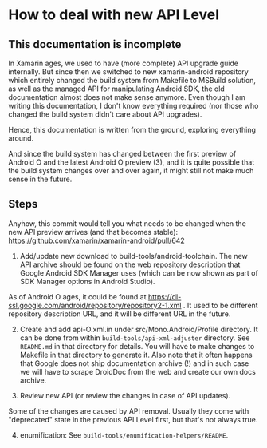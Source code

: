 
# How to deal with new API Level

## This documentation is incomplete

In Xamarin ages, we used to have (more complete) API upgrade guide internally. But since then we switched to new xamarin-android repository which entirely changed the build system from Makefile to MSBuild solution, as well as the managed API for manipulating Android SDK, the old documentation almost does not make sense anymore. Even though I am writing this documentation, I don't know everything required (nor those who changed the build system didn't care about API upgrades).

Hence, this documentation is written from the ground,  exploring everything around.

And since the build system has changed between the first preview of Android O and the latest Android O preview (3), and it is quite possible that the build system changes over and over again, it might still not make much sense in the future.

## Steps

Anyhow, this commit would tell you what needs to be changed when the new API preview arrives (and that becomes stable): https://github.com/xamarin/xamarin-android/pull/642

1) Add/update new download to build-tools/android-toolchain.
The new API archive should be found on the web repository description
that Google Android SDK Manager uses (which can be now shown as part
of SDK Manager options in Android Studio).

As of Android O ages, it could be found at https://dl-ssl.google.com/android/repository/repository2-1.xml . It used to be different repository description URL, and it will be different URL in the future.

2) Create and add api-O.xml.in under src/Mono.Android/Profile directory.
It can be done from within `build-tools/api-xml-adjuster` directory. See `README.md` in that directory for details. You will have to make changes to Makefile in that directory to generate it. Also note that it often happens that Google does not ship documentation archive (!) and in such case we will have to scrape DroidDoc from the web and create our own docs archive.

3) Review new API (or review the changes in case of API updates).

Some of the changes are caused by API removal. Usually they come with
"deprecated" state in the previous API Level first, but that's not always true.

4) enumification: See `build-tools/enumification-helpers/README`.


